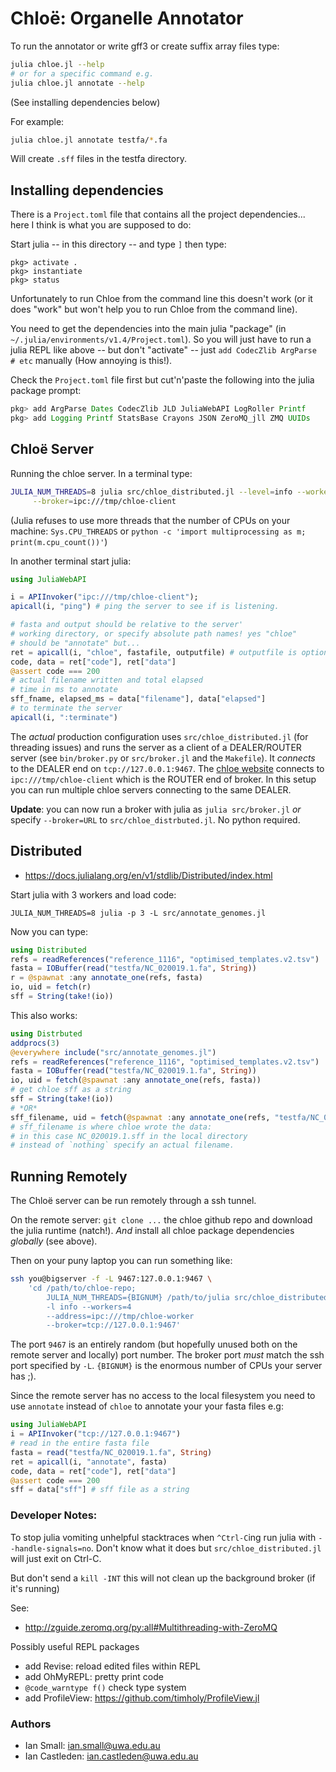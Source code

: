 # Chloë: Organelle Annotator

To run the annotator or write gff3 or create suffix array files type:

```bash
julia chloe.jl --help
# or for a specific command e.g.
julia chloe.jl annotate --help
```

(See installing dependencies below)

For example:

```bash
julia chloe.jl annotate testfa/*.fa
```

Will create `.sff` files in the testfa directory.

## Installing dependencies

There is a `Project.toml` file that contains all the project
dependencies... here I think is what you are supposed to do:


Start julia -- in this directory -- and type `]` then type:

```
pkg> activate .
pkg> instantiate
pkg> status
```

Unfortunately to run Chloe from the command line this doesn't work
(or it does "work" but won't help you to run Chloe from the command line).

You need to get the dependencies into the main julia "package"
(in `~/.julia/environments/v1.4/Project.toml`). So you will just have
to run a julia REPL like above -- but don't "activate" -- just
`add CodecZlib ArgParse # etc` manually (How annoying is this!).

Check the `Project.toml` file first but cut'n'paste the following into the julia
package prompt:

```julia
pkg> add ArgParse Dates CodecZlib JLD JuliaWebAPI LogRoller Printf
pkg> add Logging Printf StatsBase Crayons JSON ZeroMQ_jll ZMQ UUIDs
```

## Chloë Server

Running the chloe server. In a terminal type:

```bash
JULIA_NUM_THREADS=8 julia src/chloe_distributed.jl --level=info --workers=4 \
     --broker=ipc:///tmp/chloe-client
```
(Julia refuses to use more threads that the number of CPUs on your machine:
`Sys.CPU_THREADS` or `python -c 'import multiprocessing as m; print(m.cpu_count())'`)

In another terminal start julia:

```julia
using JuliaWebAPI

i = APIInvoker("ipc:///tmp/chloe-client");
apicall(i, "ping") # ping the server to see if is listening.

# fasta and output should be relative to the server'
# working directory, or specify absolute path names! yes "chloe" 
# should be "annotate" but...
ret = apicall(i, "chloe", fastafile, outputfile) # outputfile is optional
code, data = ret["code"], ret["data"]
@assert code === 200
# actual filename written and total elapsed
# time in ms to annotate
sff_fname, elapsed_ms = data["filename"], data["elapsed"]
# to terminate the server
apicall(i, ":terminate")
```

The *actual* production configuration uses `src/chloe_distributed.jl` 
(for threading issues) and runs
the server as a client of a DEALER/ROUTER server
(see `bin/broker.py` or `src/broker.jl` and the `Makefile`). It *connects* to the
DEALER end on `tcp://127.0.0.1:9467`. The
[chloe website](https://chloe.plantenergy.edu.au)
connects to `ipc:///tmp/chloe-client` which
is the ROUTER end of broker. In this setup
you can run multiple chloe servers connecting
to the same DEALER.

**Update**: you can now run a broker with julia as `julia src/broker.jl`
*or* specify `--broker=URL` to `src/chloe_distrbuted.jl`. No
python required.


## Distributed

* https://docs.julialang.org/en/v1/stdlib/Distributed/index.html

Start julia with 3 workers and load code:

`JULIA_NUM_THREADS=8 julia -p 3 -L src/annotate_genomes.jl`

Now you can type:

```julia
using Distributed
refs = readReferences("reference_1116", "optimised_templates.v2.tsv")
fasta = IOBuffer(read("testfa/NC_020019.1.fa", String))
r = @spawnat :any annotate_one(refs, fasta)
io, uid = fetch(r)
sff = String(take!(io))
```

This also works:

```julia
using Distrbuted
addprocs(3)
@everywhere include("src/annotate_genomes.jl")
refs = readReferences("reference_1116", "optimised_templates.v2.tsv")
fasta = IOBuffer(read("testfa/NC_020019.1.fa", String))
io, uid = fetch(@spawnat :any annotate_one(refs, fasta))
# get chloe sff as a string
sff = String(take!(io))
# *OR*
sff_filename, uid = fetch(@spawnat :any annotate_one(refs, "testfa/NC_020019.1.fa", nothing))
# sff_filename is where chloe wrote the data:
# in this case NC_020019.1.sff in the local directory
# instead of `nothing` specify an actual filename.
```

## Running Remotely

The Chloë server can be run remotely through a ssh tunnel.

On the remote server:
`git clone ...` the chloe github repo and download the julia runtime (natch!).
*And* install all chloe package dependencies *globally* (see above).

Then on your puny laptop you can run something like:

```bash
ssh you@bigserver -f -L 9467:127.0.0.1:9467 \
    'cd /path/to/chloe-repo; 
        JULIA_NUM_THREADS={BIGNUM} /path/to/julia src/chloe_distributed.jl 
        -l info --workers=4 
        --address=ipc:///tmp/chloe-worker 
        --broker=tcp://127.0.0.1:9467'
```
The port `9467` is an entirely random (but hopefully unused both on
the remote server and locally) port number. The broker port *must* match
the ssh port specified by `-L`. `{BIGNUM}` is the enormous number
of CPUs your server has ;).

Since the remote server has no access to the local filesystem you need
to use `annotate` instead of `chloe` to annotate your your
fasta files e.g:

```julia
using JuliaWebAPI
i = APIInvoker("tcp://127.0.0.1:9467")
# read in the entire fasta file
fasta = read("testfa/NC_020019.1.fa", String)
ret = apicall(i, "annotate", fasta)
code, data = ret["code"], ret["data"]
@assert code === 200
sff = data["sff"] # sff file as a string
```

### Developer Notes:

To stop julia vomiting unhelpful stacktraces when `^Ctrl-C`ing 
run julia with `--handle-signals=no`. Don't know what it does
but `src/chloe_distributed.jl` will just exit on Ctrl-C.

But don't send a `kill -INT` this will not clean up the background
broker (if it's running)

See:

* http://zguide.zeromq.org/py:all#Multithreading-with-ZeroMQ

Possibly useful REPL packages

* add Revise: reload edited files within REPL
* add OhMyREPL: pretty print code
* `@code_warntype f()` check type system
* add ProfileView: https://github.com/timholy/ProfileView.jl


### Authors

* Ian Small: ian.small@uwa.edu.au
* Ian Castleden: ian.castleden@uwa.edu.au
